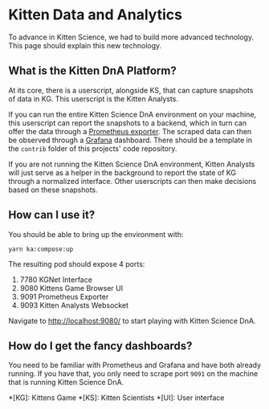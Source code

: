 # Kitten Data and Analytics

To advance in Kitten Science, we had to build more advanced technology. This page should explain this new technology.

## What is the Kitten DnA Platform?

At its core, there is a userscript, alongside KS, that can capture snapshots of data in KG. This userscript is the Kitten Analysts.

If you can run the entire Kitten Science DnA environment on your machine, this userscript can report the snapshots to a backend, which in turn can offer the data through a [Prometheus exporter](https://prometheus.io/). The scraped data can then be observed through a [Grafana](https://grafana.com/) dashboard. There should be a template in the `contrib` folder of this projects' code repository.

If you are not running the Kitten Science DnA environment, Kitten Analysts will just serve as a helper in the background to report the state of KG through a normalized interface. Other userscripts can then make decisions based on these snapshots.

## How can I use it?

You should be able to bring up the environment with:

```shell
yarn ka:compose:up
```

The resulting pod should expose 4 ports:

1. 7780 KGNet Interface
1. 9080 Kittens Game Browser UI
1. 9091 Prometheus Exporter
1. 9093 Kitten Analysts Websocket

Navigate to <http://localhost:9080/> to start playing with Kitten Science DnA.

## How do I get the fancy dashboards?

You need to be familiar with Prometheus and Grafana and have both already running. If you have that, you only need to scrape port `9091` on the machine that is running Kitten Science DnA.

*[KG]: Kittens Game
*[KS]: Kitten Scientists
*[UI]: User interface
